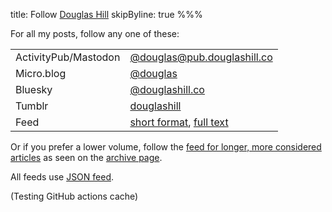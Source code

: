 title: Follow [Douglas Hill](/)
skipByline: true
%%%

For all my posts, follow any one of these:

<table class="lightweight">
    <tr><td class="tablekey">ActivityPub/Mastodon</td><td class="tablevalue"><a href="https://micro.blog/douglas?remote_follow=1">@douglas@pub.douglashill.co</a></td></tr>
    <tr><td class="tablekey">Micro.blog</td><td class="tablevalue"><a href="https://micro.blog/douglas" rel="me">@douglas</a></td></tr>
    <tr><td class="tablekey">Bluesky</td><td class="tablevalue"><a href="https://bsky.app/profile/douglashill.co" rel="me">@douglashill.co</a></td></tr>
    <tr><td class="tablekey">Tumblr</td><td class="tablevalue"><a href="https://douglashill.tumblr.com/">douglashill</a></td></tr>
    <tr><td class="tablekey">Feed</td><td class="tablevalue"><a href="/micro-feed.json">short format</a>, <a href="/full-feed.json">full text</a></td></tr>
</table>

Or if you prefer a lower volume, follow the [feed for longer, more considered articles](/feed.json) as seen on the [archive page](/archive/).

All feeds use [JSON feed](https://www.jsonfeed.org/).

(Testing GitHub actions cache)
